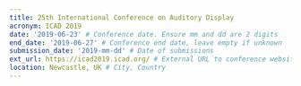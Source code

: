 ```yaml
---
title: 25th International Conference on Auditory Display
acronym: ICAD 2019
date: '2019-06-23' # Conference date. Ensure mm and dd are 2 digits
end_date: '2019-06-27' # Conference end date, leave empty if unknown
submission_date: '2019-mm-dd' # Date of submissions
ext_url: https://icad2019.icad.org/ # External URL to conference website
location: Newcastle, UK # City, Country
---
```

